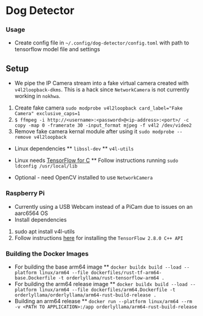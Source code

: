 # Dog Detector

### Usage
* Create config file in `~/.config/dog-detector/config.toml` with path to tensorflow model file and settings

## Setup
* We pipe the IP Camera stream into a fake virtual camera created with `v4l2loopback-dkms`.
This is a hack since `NetworkCamera` is not currently working in `nokhwa`.

1. Create fake camera `sudo modprobe v4l2loopback card_label="Fake Camera" exclusive_caps=1` 
2. ```$ ffmpeg -i http://<username>:<password>@<ip-address>:<port>/ -c copy -map 0 -framerate 30 -input_format mjpeg -f v4l2 /dev/video2```
3. Remove fake camera kernal module after using it `sudo modprobe --remove v4l2loopback`

* Linux dependencies
** `libssl-dev`
** `v4l-utils`

* Linux needs [TensorFlow for C](https://www.tensorflow.org/install/lang_c)
** Follow instructions running `sudo ldconfig /usr/local/lib`

* Optional - need OpenCV installed to use `NetworkCamera`

### Raspberry Pi
* Currently using a USB Webcam instead of a PiCam due to issues on an aarc6564 OS
* Install dependencies
1. sudo apt install v4l-utils
2. Follow instructions [here](https://qengineering.eu/install-tensorflow-on-raspberry-64-os.html) for installing the `TensorFlow 2.8.0 C++ API`

### Building the Docker Images
* For building the base arm64 image
** `docker buildx build --load --platform linux/arm64 --file dockerfiles/rust-tf-arm64-base.Dockerfile -t orderlyllama/rust-tensorflow-arm64 .`
* For building the arm64 release image
** `docker buildx build --load --platform linux/arm64 --file dockerfiles/arm64.Dockerfile -t orderlyllama/orderlyllama/arm64-rust-build-release .`
* Building an arm64 release
** `docker run --platform linux/arm64 --rm -v <PATH TO APPLICATION>:/app orderlyllama/arm64-rust-build-release`